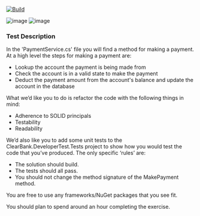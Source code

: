 [![Build](https://github.com/kadete90/organization-clear-bank/actions/workflows/build.yml/badge.svg?branch=main)](https://github.com/kadete90/organization-clear-bank/actions/workflows/build.yml)

![image](https://user-images.githubusercontent.com/8395639/167251148-f1148065-1cab-40bf-8a35-c7c7d779cb4d.png)
![image](https://user-images.githubusercontent.com/8395639/167251122-e5f6d009-c2c8-4619-9632-f7ac6b3deda2.png)

### Test Description
In the 'PaymentService.cs' file you will find a method for making a payment. At a high level the steps for making a payment are:

 - Lookup the account the payment is being made from
 - Check the account is in a valid state to make the payment
 - Deduct the payment amount from the account's balance and update the account in the database
 
What we’d like you to do is refactor the code with the following things in mind:  
 - Adherence to SOLID principals
 - Testability  
 - Readability 

We’d also like you to add some unit tests to the ClearBank.DeveloperTest.Tests project to show how you would test the code that you’ve produced. The only specific ‘rules’ are:  

 - The solution should build.
 - The tests should all pass.
 - You should not change the method signature of the MakePayment method.

You are free to use any frameworks/NuGet packages that you see fit.  
 
You should plan to spend around an hour completing the exercise. 
